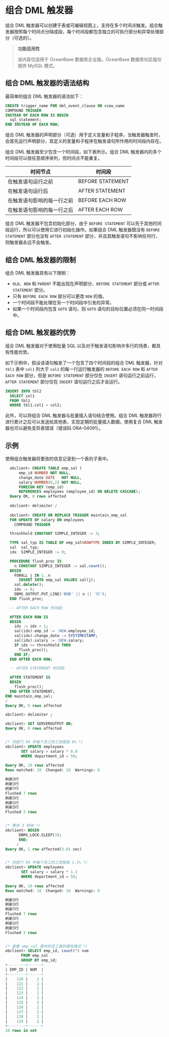 # 组合 DML 触发器

组合 DML 触发器可以创建于表或可编辑视图上，支持在多个时间点触发。组合触发器按照每个时间点分隔成段，每个时间段都包含独立的可执行部分和异常处理部分（可选的）。

>**功能适用性**
>
>该内容仅适用于 OceanBase 数据库企业版。OceanBase 数据库社区版仅提供 MySQL 模式。

## 组合 DML 触发器的语法结构

最简单的组合 DML 触发器的语法如下：

```sql
CREATE trigger_name FOR dml_event_clause ON view_name
COMPOUND TRIGGER
INSTEAD OF EACH ROW IS BEGIN
  sql_statement;
END INSTEAD OF EACH ROW;
```

组合 DML  触发器的声明部分（可选）用于定义变量和子程序。当触发器触发时，会首先运行声明部分，其定义的变量和子程序在触发语句所作用的时间段内存在。

组合 DML 触发器至少包含一个时间段，如下表所示。组合 DML 触发器内的多个时间段可以按任意顺序排列，但时间点不能重复。

| **时间节点** | **时间段** |
| --- | --- |
| 在触发语句运行之前 | BEFORE STATEMENT |
| 在触发语句运行后 | AFTER STATEMENT |
| 在触发语句影响的每一行之前 | BEFORE EACH ROW |
| 在触发语句影响的每一行之后 | AFTER EACH ROW |

组合 DML 触发器不包含初始化部分，由于 `BEFORE STATEMENT` 可以先于其他时间段运行，所以可以使用它进行初始化操作。如果组合 DML 触发器既没有 `BEFORE STATEMENT` 部分也没有 `AFTER STATEMENT` 部分，并且其触发语句不影响任何行，则触发器永远不会触发。

## 组合 DML 触发器的限制

组合 DML 触发器具有以下限制：

* `OLD`、`NEW` 和 `PARENT` 不能出现在声明部分、`BEFORE STATEMENT` 部分或 `AFTER STATEMENT` 部分。
* 只有 `BEFORE EACH ROW` 部分可以更改 `NEW` 的值。
* 一个时间段不能处理在另一个时间段中引发的异常。
* 如果一个时间段内包含 `GOTO` 语句，则 `GOTO` 语句的目标位置必须在同一时间段中。

## 组合 DML 触发器的优势

组合 DML 触发器对于使用批量 SQL 以及对于触发语句影响许多行的场景，都具有性能优势。

如下示例中，假设该语句触发了一个包含了四个时间段的组合 DML 触发器，针对`tbl1` 表中 `col1` 列大于 `col2`  的每一行运行触发器的 `BEFORE EACH ROW` 和 `AFTER EACH ROW` 部分，但是 `BEFORE STATEMENT` 部分仅在 `INSERT` 语句运行之前运行，`AFTER STATEMENT` 部分仅在 `INSERT` 语句运行之后才会运行。

```sql
INSERT INTO tbl2
  SELECT col1
  FROM tbl1
  WHERE tbl1.col1 > col2;
```

此外，可以将组合 DML 触发器与批量插入语句结合使用。组合 DML 触发器将行进行累计之后可以发送给其他表，实现定期的批量插入数据。使用复合 DML 触发器也可以避免变异表错误（错误码 ORA-04091）。


## 示例

使用组合触发器将更改的信息记录到一个表的子表中。

```sql
  obclient> CREATE TABLE emp_sal (
      emp_id NUMBER NOT NULL,
      change_date DATE   NOT NULL,
      salary NUMBER(8,2) NOT NULL,
      FOREIGN KEY (emp_id)
      REFERENCES employees (employee_id) ON DELETE CASCADE);
  Query OK, 0 rows affected
  
  obclient> delimiter /
  
  obclient> CREATE OR REPLACE TRIGGER maintain_emp_sal
  FOR UPDATE OF salary ON employees
    COMPOUND TRIGGER

  threshhold CONSTANT SIMPLE_INTEGER := 3;

  TYPE sal_typ IS TABLE OF emp_sal%ROWTYPE INDEX BY SIMPLE_INTEGER;
  sal  sal_typ;
  idx  SIMPLE_INTEGER := 0;

  PROCEDURE flush_proc IS
    n CONSTANT SIMPLE_INTEGER := sal.count();
  BEGIN
    FORALL j IN 1..n
      INSERT INTO emp_sal VALUES sal(j);
    sal.delete();
    idx := 0;
    DBMS_OUTPUT.PUT_LINE('刷新' || n || '行');
  END flush_proc;

  -- AFTER EACH ROW 时间段:

  AFTER EACH ROW IS
  BEGIN
    idx := idx + 1;
    sal(idx).emp_id := :NEW.employee_id;
    sal(idx).change_date := SYSTIMESTAMP;
    sal(idx).salary := :NEW.salary;
    IF idx >= threshhold THEN
      flush_proc();
    END IF;
  END AFTER EACH ROW;

  -- AFTER STATEMENT 时间段:

  AFTER STATEMENT IS
  BEGIN
    flush_proc();
  END AFTER STATEMENT;
END maintain_emp_sal;
/
Query OK, 0 rows affected

obclient> delimiter ;

obclient> SET SERVEROUTPUT ON;
Query OK, 0 rows affected


/* 将部门 50 中每个员工的工资提高 8% */
obclient> UPDATE employees
       SET salary = salary * 0.8
       WHERE department_id = 50;
     
Query OK, 10 rows affected 
Rows matched: 10  Changed: 10  Warnings: 0

刷新3行
刷新3行
刷新7行
Flushed 7 rows
刷新3行
刷新1行
刷新3行
Flushed 3 rows


/* 等待 3 秒钟 */
obclient> BEGIN
      DBMS_LOCK.SLEEP(3);
      END;
     /
Query OK, 1 row affected(3.01 sec)


/* 将部门 50 中每个员工的工资提高 1.1% */
obclient> UPDATE employees
       SET salary = salary * 1.1
       WHERE department_id = 50;
       
Query OK, 10 rows affected 
Rows matched: 10  Changed: 10  Warnings: 0

刷新3行
刷新3行
刷新7行
Flushed 7 rows
刷新3行
刷新1行
刷新3行
Flushed 3 rows


/* 查看 emp_sal 表中的员工表的更改情况 */
obclient> SELECT emp_id, count(*) num
       FROM emp_sal
       GROUP BY emp_id;
+--------+------+
| EMP_ID | NUM  |
+--------+------+
|    120 |    2 |
|    121 |    2 |
|    122 |    2 |
|    123 |    2 |
|    124 |    2 |
|    125 |    2 |
|    126 |    2 |
|    127 |    2 |
|    128 |    2 |
|    129 |    2 |
+--------+------+
10 rows in set
```

